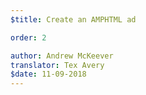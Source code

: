 ```yaml
---
$title: Create an AMPHTML ad

order: 2

author: Andrew McKeever
translator: Tex Avery
$date: 11-09-2018
---
```

